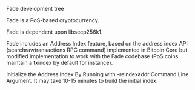 
Fade development tree

Fade is a PoS-based cryptocurrency.

Fade is dependent upon libsecp256k1.

Fade includes an Address Index feature, based on the address index API (searchrawtransactions RPC command) implemented in Bitcoin Core but modified implementation to work with the Fade codebase (PoS coins maintain a txindex by default for instance).

Initialize the Address Index By Running with -reindexaddr Command Line Argument.  It may take 10-15 minutes to build the initial index.



